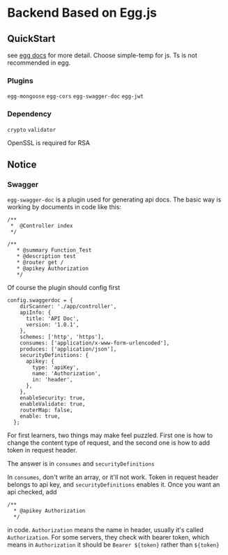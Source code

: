 # Backend Based on Egg.js 

## QuickStart
see [egg docs][egg] for more detail. Choose simple-temp for js. Ts is not recommended in egg.

[egg]: https://eggjs.org
### Plugins 
`egg-mongoose`
`egg-cors`
`egg-swagger-doc`
`egg-jwt`
### Dependency
`crypto`
`validator`

OpenSSL is required for RSA
## Notice

### Swagger
`egg-swagger-doc` is a plugin used for generating api docs. The basic way is working by documents in code like this:
```
/**
 *  @Controller index
 */

/**
   * @summary Function_Test
   * @description test
   * @router get /
   * @apikey Authorization
   */
```
Of course the plugin should config first
```
config.swaggerdoc = {
    dirScanner: './app/controller',
    apiInfo: {
      title: 'API Doc',  
      version: '1.0.1',
    },
    schemes: ['http', 'https'],
    consumes: ['application/x-www-form-urlencoded'],
    produces: ['application/json'],
    securityDefinitions: {
      apikey: {
        type: 'apiKey',
        name: 'Authorization',
        in: 'header',
      },      
    },
    enableSecurity: true,
    enableValidate: true,
    routerMap: false,
    enable: true,
  };
```
For first learners, two things may make feel puzzled. First one is how to change the content type of request, and the second one is how to add token in request header.

The answer is in `consumes` and `securityDefinitions`

In `consumes`, don't write an array, or it'll not work. Token in request header belongs to api key, and `securityDefinitions` enables it. Once you want an api checked, add 
```
/**   
  * @apikey Authorization
  */
```
in code. `Authorization` means the name in header, usually it's called `Authorization`. For some servers, they check with bearer token, which means in `Authorization` it should be `Bearer ${token}` rather than `${token}`